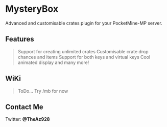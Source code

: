 # MysteryBox
Advanced and customisable crates plugin for your PocketMine-MP server.

## Features
> Support for creating unlimited crates
> Customisable crate drop chances and items
> Support for both keys and virtual keys
> Cool animated display
> and many more!

## WiKi
> ToDo...
> Try /mb for now

## Contact Me
Twitter: **@TheAz928**
